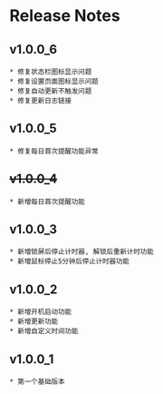 # Release Notes

## v1.0.0_6
    * 修复状态栏图标显示问题
    * 修复设置页面图标显示问题
    * 修复自动更新不触发问题
    * 修复更新日志链接
## v1.0.0_5
    * 修复每日首次提醒功能异常
## ~~v1.0.0_4~~
    * 新增每日首次提醒功能
## v1.0.0_3
    * 新增锁屏后停止计时器, 解锁后重新计时功能
    * 新增鼠标停止5分钟后停止计时器功能
## v1.0.0_2
    * 新增开机启动功能
    * 新增更新功能
    * 新增自定义时间功能
## v1.0.0_1
    * 第一个基础版本
